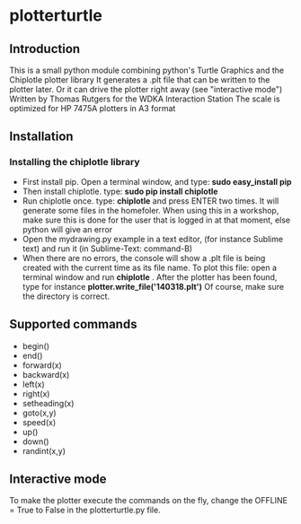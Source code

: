 # plotterturtle

## Introduction

This is a small python module combining python's Turtle Graphics and the Chiplotle plotter library
It generates a .plt file that can be written to the plotter later.
Or it can drive the plotter right away (see "interactive mode")
Written by Thomas Rutgers for the WDKA Interaction Station
The scale is optimized for HP 7475A plotters in A3 format


## Installation

### Installing the chiplotle library
* First install pip. Open a terminal window, and type: **sudo easy_install pip**
* Then install chiplotle. type: **sudo pip install chiplotle**
* Run chiplotle once. type: **chiplotle** and press ENTER two times. It will generate some files in the homefoler. When using this in a workshop, make sure this is done for the user that is logged in at that moment, else python will give an error
* Open the mydrawing.py example in a text editor, (for instance Sublime text) and run it (in Sublime-Text: command-B)
* When there are no errors, the console will show a .plt file is being created with the current time as its file name. To plot this file: open a terminal window and run __chiplotle__ . After the plotter has been found, type for instance **plotter.write_file('140318.plt')** Of course, make sure the directory is correct.

## Supported commands
* begin()
* end()
* forward(x)
* backward(x)
* left(x)
* right(x)
* setheading(x)
* goto(x,y)
* speed(x)
* up()
* down()
* randint(x,y)

## Interactive mode

To make the plotter execute the commands on the fly, change the OFFLINE = True to False in the plotterturtle.py file.

